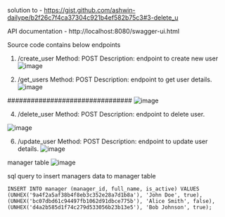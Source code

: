 solution to - https://gist.github.com/ashwin-dailype/b2f26c7f4ca37304c921b4ef582b75c3#3-delete_u

API documentation -  http://localhost:8080/swagger-ui.html

Source code contains below endpoints

1. /create_user
Method: POST
Description: endpoint to create new user
![image](https://github.com/Pushpa-Mali/assignment-java/assets/94977416/c00db125-e21a-4204-bdaf-611b2d7197a4)



3. /get_users
Method: POST
Description: endpoint to get user details.
![image](https://github.com/Pushpa-Mali/assignment-java/assets/94977416/7e1c979b-f6b0-4eb2-888d-326509ddc4b1)

################################
![image](https://github.com/Pushpa-Mali/assignment-java/assets/94977416/afab2c5a-cc34-4d45-87b1-6446f1217293)



4. /delete_user
Method: POST
Description: endpoint to delete user.

![image](https://github.com/Pushpa-Mali/assignment-java/assets/94977416/404061db-f581-4057-b43d-bbdbe48e8214)


6. /update_user
Method: POST
Description: endpoint to update user details.
![image](https://github.com/Pushpa-Mali/assignment-java/assets/94977416/d4282366-4db1-4075-94b3-30bc8df42a81)




manager table
![image](https://github.com/Pushpa-Mali/assignment-java/assets/94977416/5bb5d3c8-8d88-47ae-afca-920696504250)


sql query to insert managers data to manager table

    INSERT INTO manager (manager_id, full_name, is_active) VALUES 
    (UNHEX('9a4f2a5af38b4f8eb3c352e28a7d1b8a'), 'John Doe', true),
    (UNHEX('bc07dbd61c94497fb1062d91dbce775b'), 'Alice Smith', false),
    (UNHEX('d4a2b585d1f74c279d533056b23b13e5'), 'Bob Johnson', true); 

